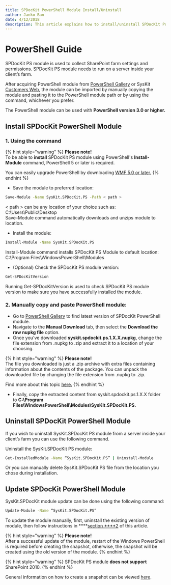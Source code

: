 ```yaml
---
title: SPDocKit PowerShell Module Install/Uninstall
author: Janko Ban
date: 4/12/2018
description: This article explains how to install/uninstall SPDocKit PowerShell Module.
---
```


# PowerShell Guide

SPDocKit PS module is used to collect SharePoint farm settings and permissions. SPDocKit PS module needs to run on a server inside your client’s farm.

After acquiring PowerShell module from [PowerShell Gallery](https://www.powershellgallery.com/packages/SysKit.SPDocKit.PS/) or SysKit [Customers Web](https://my.syskit.com), the module can be imported by manually copying the module and pasting it to the PowerShell module path or by using the command, whichever you prefer.

The PowerShell module can be used with **PowerShell version 3.0 or higher.**

## Install SPDocKit PowerShell Module

### 1. Using the  command

{% hint style="warning" %}
**Please note!**  
To be able to **install** SPDocKit PS module using PowerShell's **Install-Module** command, PowerShell 5 or later is required.  
  
You can easily upgrade PowerShell by downloading [WMF 5.0 or later.](https://www.microsoft.com/en-us/download/details.aspx?id=54616) 
{% endhint %}

* Save the module to preferred location:

```bash
Save-Module -Name SysKit.SPDocKit.PS -Path < path >
```

&lt; path &gt; can be any location of your choice such as: C:\Users\Public\Desktop  
Save–Module command automatically downloads and unzips module to location.

* Install the module:

```bash
Install-Module -Name SysKit.SPDocKit.PS
```

Install-Module command installs SPDocKit PS Module to default location: C:\Program Files\WindowsPowerShell\Modules

* \(Optional\) Check the SPDocKit PS module version:

```bash
Get-SPDocKitVersion
```

Running Get-SPDocKitVersion is used to check SPDocKit PS module version to make sure you have successfully installed the module.

### 2. Manually copy and paste PowerShell module:

* Go to [PowerShell Gallery](https://www.powershellgallery.com/packages/SysKit.SPDocKit.PS/) to find latest version of SPDocKit PowerShell module.
* Navigate to the **Manual Download** tab, then select the **Download the raw nupkg file** option.
* Once you’ve downloaded **syskit.spdockit.ps.1.X.X.nupkg**, change the file extension from .nupkg to .zip and extract it to a location of your choosing.

{% hint style="warning" %}
**Please note!**  
The file you downloaded is just a .zip archive with extra files containing information about the contents of the package. You can unpack the downloaded file by changing the file extension from .nupkg to .zip.  
  
Find more about this topic [here.](https://docs.microsoft.com/en-us/powershell/gallery/how-to/working-with-packages/manual-download)
{% endhint %}

* Finally, copy the extracted content from syskit.spdockit.ps.1.X.X folder to **C:\Program Files\WindowsPowerShell\Modules\SysKit.SPDocKit.PS.**

## Uninstall SPDocKit PowerShell Module

If you wish to uninstall SysKit.SPDocKit PS module from a server inside your client’s farm you can use the following command.

Uninstall the SysKit.SPDocKit PS module:

```bash
Get-InstalledModule -Name “SysKit.SPDocKit.PS” | Uninstall-Module
```

Or you can manually delete SysKit.SPDocKit PS file from the location you chose during installation.

## Update SPDocKit PowerShell Module

SysKit.SPDocKit module update can be done using the following command:

```bash
Update-Module -Name “SysKit.SPDocKit.PS”
```

To update the module manually, first, uninstall the existing version of module, then follow instructions in ****[section ****2](powershell-guide.md#2-manually-copy-and-paste-powershell-module) of this article. 

{% hint style="warning" %}
**Please note!**  
After a successful update of the module, restart of the Windows PowerShell is required before creating the snapshot, otherwise, the snapshot will be created using the old version of the module.
{% endhint %}

{% hint style="warning" %}
SPDocKit PS module **does not support** SharePoint 2010.
{% endhint %}

General information on how to create a snapshot can be viewed [here](../how-to/create-snapshot.md).


